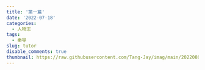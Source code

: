 ```yaml
---
title: '第一篇'
date: '2022-07-18'
categories:
  - 人物志
tags:
  - 秦导
slug: tutor
disable_comments: true
thumbnail: https://raw.githubusercontent.com/Tang-Jay/imag/main/202208031714162.jpeg
---
```

